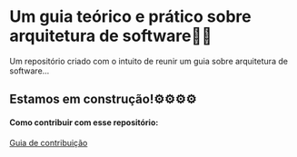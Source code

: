 # Um guia teórico e prático sobre arquitetura de software👨‍🏫

Um repositório criado com o intuito de reunir um guia sobre arquitetura de software...

## Estamos em construção!⚙⚙⚙⚙

#### Como contribuir com esse repositório:

[Guia de contribuição](https://github.com/MarcosdeAndrade-byte/ArcSoftware/blob/main/SuaContribuicao/Contribuicao/contribuicao.md)
